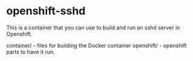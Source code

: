 # openshift-sshd
This is a container that you can use to build and run an sshd server in Openshift.

container/    - files for building the Docker container
openshift/    - openshift parts to have it run.
